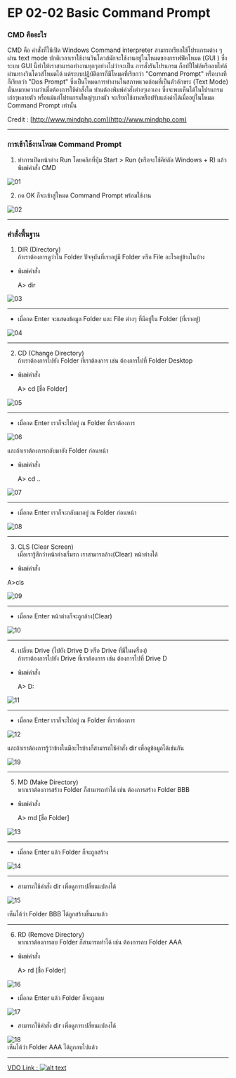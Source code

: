 # EP 02-02 Basic Command Prompt

### CMD คืออะไร

CMD คือ คำสั่งที่ใช้เปิด Windows Command interpreter สามารถเรียกใช้โปรแกรมต่าง ๆ ผ่าน text mode ปกติเวลาเราใช้งานวินโดวส์มักจะใช้งานอยู่ในโหมดของกราฟฟิคโหมด (GUI ) ซึ่งระบบ GUI นี้ทำให้เราสามารถทำงานทุกๆอย่างไม่ว่าจะเป็น การสั่งรันโปรแกรม ก็อปปี้ไฟล์หรือลบไฟล์ ผ่านทางวินโดวส์โหมดได้ แต่ระบบปฏิบัติการก็มีโหมดที่เรียกว่า "Command Prompt" หรือบางทีก็เรียกว่า "Dos Prompt" ซึ่งเป็นโหมดการทำงานในสภาพแวดล้อมที่เป็นตัวอักขระ (Text Mode) นั่นหมายความว่าเมื่อต้องการใช้คำสั่งใด ท่านต้องพิมพ์คำสั่งต่างๆเอาเอง ซึ่งจะพบเห็นได้ในโปรแกรมเก่าๆหลายตัว หรือแม้แต่โปรแกรมใหญ่ๆบางตัว จะเรียกใช้งานหรือปรับแต่งค่าได้เมื่ออยู่ในโหมด Command Prompt เท่านั้น

Credit : [http://www.mindphp.com](http://www.mindphp.com)

* * *

### การเข้าใช้งานโหมด Command Prompt

1. ทำการเปิดหน้าต่าง Run โดยคลิกที่ปุ่ม Start > Run  (หรือจะใช้คีย์ลัด Windows + R) แล้ว  พิมพ์คำสั่ง CMD  

![01](images/EP02-02CMD/01.PNG)

2. กด OK ก็จะเข้าสู่โหมด Command Prompt พร้อมใช้งาน   

![02](images/EP02-02CMD/02.PNG)

* * *
### คำสั่งพื้นฐาน

1. DIR (Directory)  
ถ้าเราต้องการดูว่าใน Folder ปัจจุบันที่เราอยู่มี Folder หรือ File อะไรอยู่ข้างในบ้าง 
   
* พิมพ์คำสั่ง 

    A>  dir 

![03](images/EP02-02CMD/03.PNG)

* * *

* เมื่อกด Enter จะแสดงข้อมูล Folder และ File ต่างๆ ที่มีอยู่ใน Folder (ที่เราอยู่)

![04](images/EP02-02CMD/04.PNG)

* * *

2. CD (Change Directory)  
ถ้าเราต้องการไปยัง Folder ที่เราต้องการ เช่น ต้องการไปที่ Folder Desktop

* พิมพ์คำสั่ง  

    A>  cd [ชื่อ Folder] 

![05](images/EP02-02CMD/05.PNG)

* * *

* เมื่อกด Enter เราก็จะไปอยู่ ณ Folder ที่เราต้องการ

![06](images/EP02-02CMD/06.PNG)
  
  และถ้าเราต้องการกลับมายัง Folder ก่อนหน้า

* พิมพ์คำสั่ง  

    A>  cd ..

![07](images/EP02-02CMD/07.PNG)

* * *

* เมื่อกด Enter เราก็จะกลับมาอยู่ ณ Folder ก่อนหน้า

![08](images/EP02-02CMD/08.PNG)

* * *

3. CLS (Clear Screen)  
เมื่อเรารู้สึกว่าหน้าต่างเริ่มรก เราสามารถล้าง(Clear) หน้าต่างได้
- พิมพ์คำสั่ง  

A>cls

![09](images/EP02-02CMD/09.PNG)

* * *

* เมื่อกด Enter หน้าต่างก็จะถูกล้าง(Clear)

![10](images/EP02-02CMD/10.PNG)

* * *

4. เปลี่ยน Drive (ไปยัง Drive D หรือ Drive ที่มีในเครื่อง)  
ถ้าเราต้องการไปยัง Drive ที่เราต้องการ เช่น ต้องการไปที่ Drive D

 * พิมพ์คำสั่ง

    A>  D:

![11](images/EP02-02CMD/11.PNG)

* * *

* เมื่อกด Enter เราก็จะไปอยู่ ณ Folder ที่เราต้องการ

![12](images/EP02-02CMD/12.PNG)
   
   และถ้าเราต้องการรู้ว่าข้างในมีอะไรบ้างก็สามารถใช้คำสั่ง dir เพื่อดูข้อมูลได้เช่นกัน

![19](images/EP02-02CMD/19.PNG)

* * *

5. MD (Make Directory)  
หากเราต้องการสร้าง Folder ก็สามารถทำได้ เช่น ต้องการสร้าง Folder BBB

* พิมพ์คำสั่ง  

    A>  md [ชื่อ Folder]

![13](images/EP02-02CMD/13.PNG)

* * *
* เมื่อกด Enter แล้ว Folder ก็จะถูกสร้าง

![14](images/EP02-02CMD/14.PNG)

* * *

* สามารถใช้คำสั่ง dir เพื่อดูการเปลี่ยนแปลงได้

![15](images/EP02-02CMD/15.PNG)  

เห็นได้ว่า Folder BBB ได้ถูกสร้างขึ้นมาแล้ว

* * *

6. RD (Remove Directory)  
หากเราต้องการลบ Folder ก็สามารถทำได้ เช่น ต้องการลบ Folder AAA

* พิมพ์คำสั่ง  
    
    A>  rd [ชื่อ Folder]
    
![16](images/EP02-02CMD/16.PNG)
 * เมื่อกด Enter แล้ว Folder ก็จะถูกลบ

![17](images/EP02-02CMD/17.PNG)

 * สามารถใช้คำสั่ง dir เพื่อดูการเปลี่ยนแปลงได้

![18](images/EP02-02CMD/18.PNG)  
เห็นได้ว่า Folder AAA ได้ถูกลบไปแล้ว  

* * *

[VDO Link : ![alt text](images/EP02-02CMD/20.PNG)](http://www.youtube.com/watch?v=276yxgySH6k)
